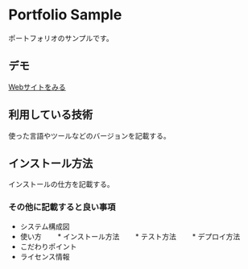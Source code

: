 Portfolio Sample
====

ポートフォリオのサンプルです。

## デモ
[Webサイトをみる](https://portfolio-sample-matsuda.herokuapp.com/)

## 利用している技術
使った言語やツールなどのバージョンを記載する。

## インストール方法
インストールの仕方を記載する。

### その他に記載すると良い事項
* システム構成図
* 使い方
　　* インストール方法
　　* テスト方法
　　* デプロイ方法
* こだわりポイント
* ライセンス情報
